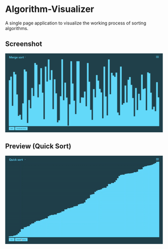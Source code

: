# Algorithm-Visualizer
A single page application to visualize the working process of sorting algorithms.

## Screenshot
![alt text](https://github.com/Alan-8-bits/Algorithm-Visualizer/blob/main/index.png)

## Preview (Quick Sort)
![alt text](https://github.com/Alan-8-bits/Algorithm-Visualizer/blob/main/quick.gif)
